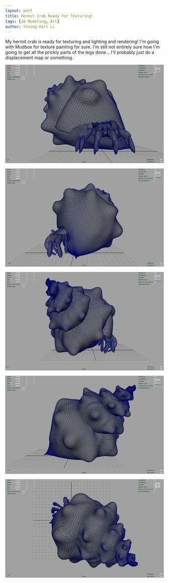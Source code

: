```yaml
---
layout: post
title: Hermit Crab Ready For Texturing!
tags: [3d Modeling, Art]
author: Yining Karl Li
---
```


My hermit crab is ready for texturing and lighting and rendering! I'm going with Mudbox for texture painting for sure. I'm still not entirely sure how I'm going to get all the prickly parts of the legs done... I'll probably just do a displacement map or something.

[![](/content/images/2010/Oct/front.png)](/content/images/2010/Oct/front.png)

[![](/content/images/2010/Oct/right.png)](/content/images/2010/Oct/right.png)

[![](/content/images/2010/Oct/left.png)](/content/images/2010/Oct/left.png)

[![](/content/images/2010/Oct/back.png)](/content/images/2010/Oct/back.png)

[![](/content/images/2010/Oct/top.png)](/content/images/2010/Oct/top.png)
